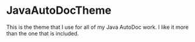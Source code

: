 # JavaAutoDocTheme
This is the theme that I use for all of my Java AutoDoc work. I like it more than the one that is included.
